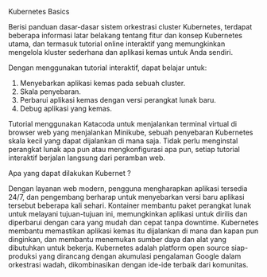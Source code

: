 Kubernetes Basics

Berisi panduan dasar-dasar sistem orkestrasi cluster Kubernetes, terdapat beberapa informasi latar belakang tentang fitur dan konsep Kubernetes utama, dan termasuk tutorial online interaktif yang memungkinkan mengelola kluster sederhana dan aplikasi kemas untuk Anda sendiri.

Dengan menggunakan tutorial interaktif, dapat belajar untuk:

1. Menyebarkan aplikasi kemas pada sebuah cluster.
2. Skala penyebaran.
3. Perbarui aplikasi kemas dengan versi perangkat lunak baru.
4. Debug aplikasi yang kemas.

Tutorial menggunakan Katacoda untuk menjalankan terminal virtual di browser web yang menjalankan Minikube, sebuah penyebaran Kubernetes skala kecil yang dapat dijalankan di mana saja. Tidak perlu menginstal perangkat lunak apa pun atau mengkonfigurasi apa pun, setiap tutorial interaktif berjalan langsung dari peramban web.

Apa yang dapat dilakukan Kubernet ?

Dengan layanan web modern, pengguna mengharapkan aplikasi tersedia 24/7, dan pengembang berharap untuk menyebarkan versi baru aplikasi tersebut beberapa kali sehari. Kontainer membantu paket perangkat lunak untuk melayani tujuan-tujuan ini, memungkinkan aplikasi untuk dirilis dan diperbarui dengan cara yang mudah dan cepat tanpa downtime. Kubernetes membantu memastikan aplikasi kemas itu dijalankan di mana dan kapan pun dinginkan, dan membantu menemukan sumber daya dan alat yang dibutuhkan untuk bekerja. Kubernetes adalah platform open source siap-produksi yang dirancang dengan akumulasi pengalaman Google dalam orkestrasi wadah, dikombinasikan dengan ide-ide terbaik dari komunitas.
